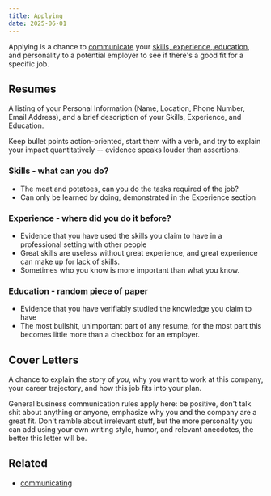 ```yaml
---
title: Applying
date: 2025-06-01
---
```

Applying is a chance to [communicate](/communicating) your [skills, experience, education](/laboring), and personality to a potential employer to see if there's a good fit for a specific job.

## Resumes
A listing of your Personal Information (Name, Location, Phone Number, Email Address), and a brief description of your Skills, Experience, and Education.

Keep bullet points action-oriented, start them with a verb, and try to explain your impact quantitatively -- evidence speaks louder than assertions.

### Skills - what can you do?
- The meat and potatoes, can you do the tasks required of the job?
- Can only be learned by doing, demonstrated in the Experience section

### Experience - where did you do it before?
- Evidence that you have used the skills you claim to have in a professional setting with other people
- Great skills are useless without great experience, and great experience can make up for lack of skills.
- Sometimes who you know is more important than what you know.

### Education - random piece of paper
- Evidence that you have verifiably studied the knowledge you claim to have
- The most bullshit, unimportant part of any resume, for the most part this becomes little more than a checkbox for an employer.

## Cover Letters
A chance to explain the story of *you*, why you want to work at this company, your career trajectory, and how this job fits into your plan.

General business communication rules apply here: be positive, don't talk shit about anything or anyone, emphasize why you and the company are a great fit. Don't ramble about irrelevant stuff, but the more personality you can add using your own writing style, humor, and relevant anecdotes, the better this letter will be.

## Related
- [communicating](/communicating)